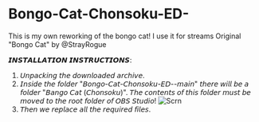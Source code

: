 # Bongo-Cat-Chonsoku-ED-
This is my own reworking of the bongo cat! I use it for streams
Original "Bongo Cat" by @StrayRogue


𝙄𝙉𝙎𝙏𝘼𝙇𝙇𝘼𝙏𝙄𝙊𝙉 𝙄𝙉𝙎𝙏𝙍𝙐𝘾𝙏𝙄𝙊𝙉𝙎:
1) 𝘜𝘯𝘱𝘢𝘤𝘬𝘪𝘯𝘨 𝘵𝘩𝘦 𝘥𝘰𝘸𝘯𝘭𝘰𝘢𝘥𝘦𝘥 𝘢𝘳𝘤𝘩𝘪𝘷𝘦. 
2) 𝘐𝘯𝘴𝘪𝘥𝘦 𝘵𝘩𝘦 𝘧𝘰𝘭𝘥𝘦𝘳 "𝘉𝘰𝘯𝘨𝘰-𝘊𝘢𝘵-𝘊𝘩𝘰𝘯𝘴𝘰𝘬𝘶-𝘌𝘋--𝘮𝘢𝘪𝘯" 𝘵𝘩𝘦𝘳𝘦 𝘸𝘪𝘭𝘭 𝘣𝘦 𝘢 𝘧𝘰𝘭𝘥𝘦𝘳 "𝘉𝘢𝘯𝘨𝘰 𝘊𝘢𝘵 (𝘊𝘩𝘰𝘯𝘴𝘰𝘬𝘶)". 𝘛𝘩𝘦 𝘤𝘰𝘯𝘵𝘦𝘯𝘵𝘴 𝘰𝘧 𝘵𝘩𝘪𝘴 𝘧𝘰𝘭𝘥𝘦𝘳 𝘮𝘶𝘴𝘵 𝘣𝘦 𝘮𝘰𝘷𝘦𝘥 𝘵𝘰 𝘵𝘩𝘦 𝘳𝘰𝘰𝘵 𝘧𝘰𝘭𝘥𝘦𝘳 𝘰𝘧 𝘖𝘉𝘚 𝘚𝘵𝘶𝘥𝘪𝘰!
   ![Scrn](https://github.com/Chonsoku/Bongo-Cat-Chonsoku-ED-/assets/170187648/21cf81b8-1309-4529-a67a-cf52f78b260b)
3) 𝘛𝘩𝘦𝘯 𝘸𝘦 𝘳𝘦𝘱𝘭𝘢𝘤𝘦 𝘢𝘭𝘭 𝘵𝘩𝘦 𝘳𝘦𝘲𝘶𝘪𝘳𝘦𝘥 𝘧𝘪𝘭𝘦𝘴.
